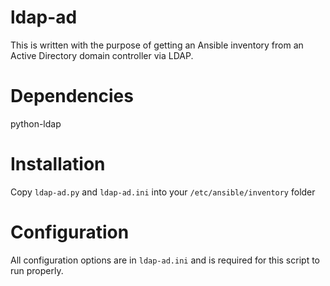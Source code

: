 ldap-ad
==========

This is written with the purpose of getting an Ansible inventory from an Active Directory domain controller via LDAP. 

Dependencies
==========
python-ldap

Installation
==========
Copy `ldap-ad.py` and `ldap-ad.ini` into your `/etc/ansible/inventory` folder

Configuration
==========
All configuration options are in `ldap-ad.ini` and is required for this script to run properly.
